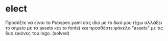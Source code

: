 # elect
Προσέξτε να είναι το Pubspec.yaml σας ιδιο με το δικό μου (έχω αλλάξει το σημείο με τα assets και το fonts) και προσθέστε φάκελο "assets" με τις δυο εικόνες του logo. (solved)
